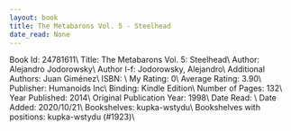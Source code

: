 ```yaml
---
layout: book
title: The Metabarons Vol. 5 - Steelhead
date_read: None
---
```


Book Id: 24781611\ 
Title: The Metabarons Vol. 5: Steelhead\ 
Author: Alejandro Jodorowsky\ 
Author l-f: Jodorowsky, Alejandro\ 
Additional Authors: Juan Giménez\ 
ISBN: \ 
My Rating: 0\ 
Average Rating: 3.90\ 
Publisher: Humanoids Inc\ 
Binding: Kindle Edition\ 
Number of Pages: 132\ 
Year Published: 2014\ 
Original Publication Year: 1998\ 
Date Read: \ 
Date Added: 2020/10/21\ 
Bookshelves: kupka-wstydu\ 
Bookshelves with positions: kupka-wstydu (#1923)\ 

